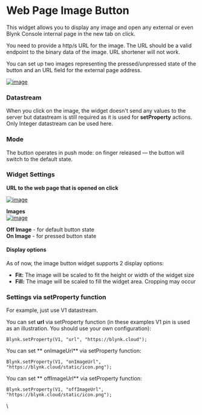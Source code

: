 # Web Page Image Button

This widget allows you to display any image and open any external or even Blynk Console internal page in the new tab on click.&#x20;

You need to provide a http/s URL for the image. The URL should be a valid endpoint to the binary data of the image. URL shortener will not work.

You can set up two images representing the pressed/unpressed state of the button and an URL field for the external page address.

[![image](https://user-images.githubusercontent.com/24506752/171175692-c750acd0-11f5-4410-a7c0-f55187526475.png)](https://user-images.githubusercontent.com/24506752/171175692-c750acd0-11f5-4410-a7c0-f55187526475.png)

### Datastream

When you click on the image, the widget doesn't send any values to the server but datastream is still required as it is used for **setProperty** actions. Only Integer datastream can be used here.&#x20;

### Mode

The button operates in push mode: on finger released — the button will switch to the default state.

### Widget Settings

**URL to the web page that is opened on click**

[![image](https://user-images.githubusercontent.com/24506752/171175228-6fbe9838-b45f-4149-b858-5513cf8109f2.png)](https://user-images.githubusercontent.com/24506752/171175228-6fbe9838-b45f-4149-b858-5513cf8109f2.png)

**Images**\
[![image](https://user-images.githubusercontent.com/24506752/171161912-d15f26bf-e4e6-4df6-930f-4cfb6fe29505.png)](https://user-images.githubusercontent.com/24506752/171161912-d15f26bf-e4e6-4df6-930f-4cfb6fe29505.png)

**Off Image** - for default button state\
**On Image** - for pressed button state

#### Display options

As of now, the image button widget supports 2 display options:

* **Fit:** The image will be scaled to fit the height or width of the widget size
* **Fill:** The image will be scaled to fill the widget area. Cropping may occur

### Settings via setProperty function

For example, just use V1 datastream.

You can set **url** via setProperty function (in these examples V1 pin is used as an illustration. You should use your own configuration):

```
Blynk.setProperty(V1, "url", "https://blynk.cloud");
```

You can set \*\* onImageUrl\*\* via setProperty function:

```
Blynk.setProperty(V1, "onImageUrl", "https://blynk.cloud/static/icon.png");
```

You can set \*\* offImageUrl\*\* via setProperty function:

```
Blynk.setProperty(V1, "offImageUrl", "https://blynk.cloud/static/icon.png");
```

\
